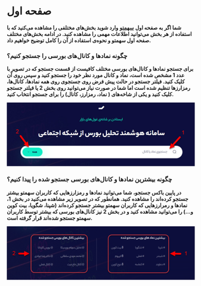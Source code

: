 # صفحه اول

**شما اگر به صفحه اول** [**سهمتو**](https://sahmeto.com/) **وارد شوید بخش‌های مختلفی را مشاهده می‌کنید که با استفاده از هر بخش می‌توانید اطلاعات مهمی را مشاهده کنید. در ادامه بخش‌های مختلف صفحه اول سهمتو و نحوه‌ی استفاده از آن را کامل توضیح خواهیم داد.** 

### چگونه نمادها و کانال‌های بورسی را جستجو کنیم؟

**برای جستجو نمادها و کانال‌های بورسی مختلف کافیست از قسمت جستجو که در تصویر با عدد 1 مشخص شده است، نماد و کانال مورد نظر خود را جستجو کنید و سپس روی آن کلیک کنید. فیلتر جستجو در حالت پیش فرض روی جستجوی روی همه نمادها، کانال‌ها، رمزارزها تنظیم شده است اما شما در صورت نیاز می‌توانید روی بخش 2 یا فیلتر جستجو کلیک کنید و یکی از شاخه‌های \( نماد، رمزارز، کانال\) را برای جستجو انتخاب کنید.** 

![](../.gitbook/assets/jsthw.jpg)

### **چگونه بیشترین نمادها و کانال‌های بورسی جستجو شده را پیدا کنیم؟**

**در پایین باکس جستجو، شما می‌توانید نمادها و رمزارزهایی که کاربران سهمتو بیشتر جستجو کرده‌اند را مشاهده کنید. همانطور که در تصویر زیر مشاهده می‌کنید در بخش 1، نمادها و رمرارزهایی که کاربران سهمتو بیشتر جستجو کرده‌اند \(شپنا، شگویا، بیت کوین و...\) را می‌توانید مشاهده کنید و در بخش 2 نیز کانال‌های بورسی که بیشتر توسط کاربران سهمتو جستجو شده‌اند قرار گرفته است.** 

![](../.gitbook/assets/nmadha-w-kanal-hay-pr-jsthw.png)

